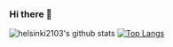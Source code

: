 ### Hi there 👋

<!--
**helsinki2103/helsinki2103** is a ✨ _special_ ✨ repository because its `README.md` (this file) appears on your GitHub profile.

Here are some ideas to get you started:

- 🔭 I’m currently working on ...
- 🌱 I’m currently learning ...
- 👯 I’m looking to collaborate on ...
- 🤔 I’m looking for help with ...
- 💬 Ask me about ...
- 📫 How to reach me: ...
- 😄 Pronouns: ...
- ⚡ Fun fact: ...
-->

![helsinki2103's github stats](https://github-readme-stats.vercel.app/api?username=helsinki2103&show_icons=true&theme=radical)
[![Top Langs](https://github-readme-stats.vercel.app/api/top-langs/?username=helsinki2103)](https://github.com/helsinki2103/cp)
